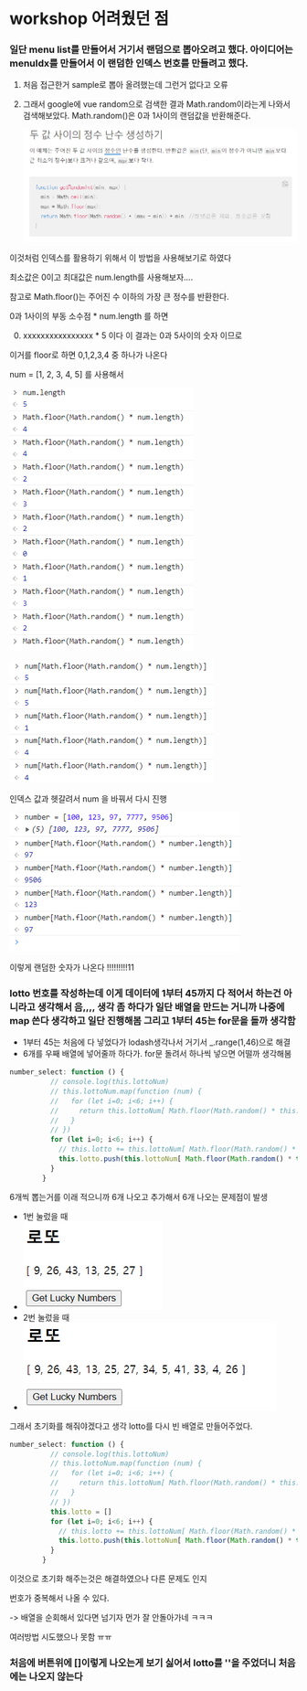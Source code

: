 # workshop 어려웠던 점

### 일단 menu list를 만들어서 거기서 랜덤으로 뽑아오려고 했다. 아이디어는 menuIdx를 만들어서 이 랜덤한 인덱스 번호를 만들려고 했다.

1. 처음 접근한거 sample로 뽑아 올려했는데 그런거 없다고 오류

2. 그래서 google에 vue random으로 검색한 결과 Math.random이라는게 나와서 검색해보았다. Math.random()은 0과 1사이의 랜덤값을 반환해준다.

   ![image-20220504204458062](workshop.assets/image-20220504204458062.png)

이것처럼 인덱스를 활용하기 위해서 이 방법을 사용해보기로 하였다

최소값은 0이고 최대값은 num.length를 사용해보자....

참고로 Math.floor()는 주어진 수 이하의 가장 큰 정수를 반환한다.

0과 1사이의 부동 소수점 * num.length 를 하면

0. xxxxxxxxxxxxxxxx * 5 이다  이 결과는 0과 5사이의 숫자 이므로 

이거를 floor로 하면 0,1,2,3,4 중 하나가 나온다

num = [1, 2, 3, 4, 5] 를 사용해서

![image-20220504204755314](workshop.assets/image-20220504204755314.png)

![image-20220504205127270](workshop.assets/image-20220504205127270.png)

인덱스 값과 헷갈려서 num 을 바꿔서 다시 진행

![image-20220504205246219](workshop.assets/image-20220504205246219.png)

이렇게 랜덤한 숫자가 나온다 !!!!!!!!!11





### lotto 번호를 작성하는데 이게 데이터에 1부터 45까지 다 적어서 하는건 아니라고 생각해서 음,,,, 생각 좀 하다가 일단 배열을 만드는 거니까 나중에 map 쓴다 생각하고 일단 진행해봄 그리고 1부터 45는 for문을 돌까 생각함

- 1부터 45는 처음에 다 넣었다가 lodash생각나서 거기서 _.range(1,46)으로 해결
- 6개를 우째 배열에 넣어줄까 하다가. for문 돌려서 하나씩 넣으면 어떨까 생각해봄

```javascript
number_select: function () {
          // console.log(this.lottoNum)
          // this.lottoNum.map(function (num) {
          //   for (let i=0; i<6; i++) {
          //     return this.lottoNum[ Math.floor(Math.random() * this.lottoNum.length)]
          //   }
          // })
          for (let i=0; i<6; i++) {
            // this.lotto += this.lottoNum[ Math.floor(Math.random() * this.lottoNum.length)] + ','
            this.lotto.push(this.lottoNum[ Math.floor(Math.random() * this.lottoNum.length)])
          }
        }
```

6개씩 뽑는거를 이래 적으니까 6개 나오고 추가해서 6개 나오는 문제점이 발생

- 1번 눌렀을 때
- ![image-20220504222944073](workshop.assets/image-20220504222944073.png)
- 2번 눌렀을 때
- ![image-20220504223001319](workshop.assets/image-20220504223001319.png)

그래서 초기화를 해줘야겠다고 생각 lotto를 다시 빈 배열로 만들어주었다.

```javascript
number_select: function () {
          // console.log(this.lottoNum)
          // this.lottoNum.map(function (num) {
          //   for (let i=0; i<6; i++) {
          //     return this.lottoNum[ Math.floor(Math.random() * this.lottoNum.length)]
          //   }
          // })
          this.lotto = []
          for (let i=0; i<6; i++) {
            // this.lotto += this.lottoNum[ Math.floor(Math.random() * this.lottoNum.length)] + ','
            this.lotto.push(this.lottoNum[ Math.floor(Math.random() * this.lottoNum.length)])
          }
        }
```

이것으로 초기화 해주는것은 해결하였으나 다른 문제도 인지

번호가 중복해서 나올 수 있다.

-> 배열을 순회해서 있다면 넘기자 먼가 잘 안돌아가네 ㅋㅋㅋ

여러방법 시도했으나 못함 ㅠㅠ



### 처음에 버튼위에 []이렇게 나오는게 보기 싫어서 lotto를 ''을 주었더니 처음에는 나오지 않는다